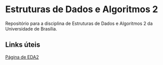 # Estruturas de Dados e Algoritmos 2
Repositório para a disciplina de Estruturas de Dados e Algoritmos 2
da Universidade de Brasília.


## Links úteis

[Página de EDA2](https://www.brunoribas.com.br/eda2/2021-1/#org9410b9f)